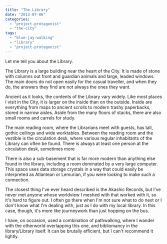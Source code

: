 ```yaml
---
title: "The Library"
date: "2013-07-06"
categories: 
  - "project-protagonist"
  - "the-city"
tags: 
  - "blue-jay-walking"
  - "library"
  - "project-protagonist"
---
```


Let me tell you about the Library.

The Library is a large building near the heart of the City. It is made of stone with columns out front and guardian animals and large, leaded windows. The main doors do not open easily for the casual traveller, and when they do, the answers they find are not always the ones they want.

Ancient as it looks, the contents of the Library vary widely. Like most places I visit in the City, it is larger on the inside than on the outside. Inside are everything from maps to ancient scrolls to modern trashy paperbacks, stored in narrow aisles. Aside from the many floors of stacks, there are also small rooms and carrels for study.

The main reading room, where the Librarians meet with guests, has tall, gothic ceilings and wide worktables. Between the reading room and the vestible is the circulation desk, where various regular inhabitants of the Library can often be found. There is always at least one person at the circulation desk, sometimes more

There is also a sub-basement that is far more modern than anything else found in the library, including a room dominated by a very large computer. This space uses data storage crystals in a way that could easily be interpreted as Atlantean or Lemurian, if you were looking to make such a connection.

The closest thing I've ever heard described is the Akashic Records, but I've never met anyone whose worldview I meshed with that worked with it, so it's hard to figure out. I often go there when I'm not sure what to do next or I don't know what I'm dealing with, just as I do with my local library. In this case, though, it's more like journeywork than just hopping on the bus.

I have, on occasion, used a combination of pathwalking, where I wander with the otherworld overlapping this one, and bibliomancy in the library/Library itself. It can be brutally efficient, but I can't recommend it lightly.
